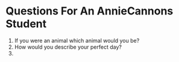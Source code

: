 # Questions For An AnnieCannons Student
1. If you were an animal which animal would you be?
2. How would you describe your perfect day? 
3. 